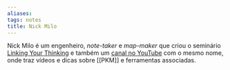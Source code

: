 ```yaml
---
aliases: 
tags: notes
title: Nick Milo
---
```


Nick Milo é um engenheiro, *note-taker* e *map-maker* que criou o seminário [Linking Your Thinking](https://www.linkingyourthinking.com/) e também um [canal no YouTube](https://youtube.com/channel/UC85D7ERwhke7wVqskV_DZUA) com o mesmo nome, onde traz vídeos e dicas sobre [[PKM]] e ferramentas associadas.